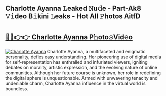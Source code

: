 ## Charlotte Ayanna 𝙻eaked 𝙽u𝚍e - Part-Ak8 𝚅𝚒deo B𝚒kini 𝙻eaks - Hot All 𝙿hotos AitfD

# <h2><a href="http://ld40ae.urlbe.top/?page=Charlotte+Ayanna">🔗🔗👉👉 Charlotte Ayanna P𝚑oto𝚜Vid𝚎o</a></h2>

[![Charlotte Ayanna](https://i.imgur.com/eBuTRDB.gif)](http://ld40ae.urlbe.top/?page=Charlotte+Ayanna)
Charlotte Ayanna, a multifaceted and enigmatic personality, defies easy understanding. Her pioneering use of digital media for self-representation has enthralled and infuriated viewers, igniting debates on morality, artistic expression, and the evolving nature of online communities. Although her future course is unknown, her role in redefining the digital sphere is unquestionable. Armed with unwavering tenacity and undeniable charm, Charlotte Ayanna influence in the virtual world is boundless.
